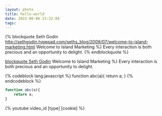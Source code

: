 ```yaml
---
layout: photo
title: hello-world
date: 2022-06-06 23:22:04
tags:
---
```


{% blockquote Seth Godin http://sethgodin.typepad.com/seths_blog/2009/07/welcome-to-island-marketing.html Welcome to Island Marketing %}
Every interaction is both precious and an opportunity to delight.
{% endblockquote %}

[blockquote Seth Godin](http://sethgodin.typepad.com/seths_blog/2009/07/welcome-to-island-marketing.html) Welcome to Island Marketing %}
Every interaction is both precious and an opportunity to delight.   

{% codeblock  lang:javascript %}
function abc(a){
    return a;
}
{% endcodeblock %}

``` javascript
function abc(a){
    return a;
}
```

{% youtube video_id [type] [cookie] %}
